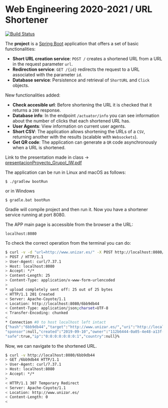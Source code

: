 # Web Engineering 2020-2021 / URL Shortener

[![Build Status](https://travis-ci.com/david-AT/UrlShortener.svg?branch=master)](https://travis-ci.com/david-AT/UrlShortener)

The __project__ is a [Spring Boot](http://docs.spring.io/spring-boot/docs/current/reference/htmlsingle/) application that offers a set of basic functionalities:

* __Short URL creation service__:  `POST /` creates a shortened URL from a URL in the request parameter `url`.
* __Redirection service__: `GET /{id}` redirects the request to a URL associated with the parameter `id`.
* __Database service__: Persistence and retrieval of `ShortURL` and `Click` objects.

New functionalities added:

* __Check accesible url__: Before shortening the URL it is checked that it returns a `200` response.
* __Database info__: In the endpoint `/actuator/info` you can see information about the number of clicks that each shortened URL has.
* __User Agents__: View information on current user agents.
* __Short CSV__: The application allows shortening the URLs of a `CSV`, returning another with the results (scalable with `Websockets`).
* __Get QR code__: The application can generate a `QR` code asynchronously when a URL is shortened.

Link to the presentation made in class -> [presentacionProyecto_GrupoI_IW.pdf](https://github.com/david-AT/UrlShortener/blob/master/presentacionProyecto_GrupoI_IW.pdf)

The application can be run in Linux and macOS as follows:

```
$ ./gradlew bootRun
```
or in Windows

```
$ gradle.bat bootRun
```

Gradle will compile project and then run it. Now you have a shortener service running at port 8080. 

The APP main page is accessible from the browser a the URL:
```
localhost:8080
```

To check the correct operation from the terminal you can do:

```bash
$ curl -v -d "url=http://www.unizar.es/" -X POST http://localhost:8080/link
> POST / HTTP/1.1
> User-Agent: curl/7.37.1
> Host: localhost:8080
> Accept: */*
> Content-Length: 25
> Content-Type: application/x-www-form-urlencoded
>
* upload completely sent off: 25 out of 25 bytes
< HTTP/1.1 201 Created
< Server: Apache-Coyote/1.1
< Location: http://localhost:8080/6bb9db44
< Content-Type: application/json;charset=UTF-8
< Transfer-Encoding: chunked
<
* Connection #0 to host localhost left intact
{"hash":"6bb9db44","target":"http://www.unizar.es/","uri":"http://localhost:8080/6bb9db44",
"sponsor":null,"created":"2019-09-10","owner":"112b6444-0a05-4e48-a13f-27ddf23349e2","mode":307,
"safe":true,"ip":"0:0:0:0:0:0:0:1","country":null}%
```

Now, we can navigate to the shortened URL.

```bash
$ curl -v http://localhost:8080/6bb9db44
> GET /6bb9db44 HTTP/1.1
> User-Agent: curl/7.37.1
> Host: localhost:8080
> Accept: */*
>
< HTTP/1.1 307 Temporary Redirect
< Server: Apache-Coyote/1.1
< Location: http://www.unizar.es/
< Content-Length: 0
<
```
